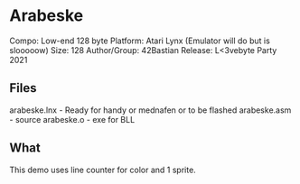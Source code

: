 # Arabeske

Compo: Low-end 128 byte
Platform: Atari Lynx (Emulator will do but is slooooow)
Size: 128
Author/Group: 42Bastian
Release: L<3vebyte Party 2021

## Files

arabeske.lnx - Ready for handy or mednafen or to be flashed
arabeske.asm - source
arabeske.o   - exe for BLL

## What

This demo uses line counter for color and 1 sprite.
